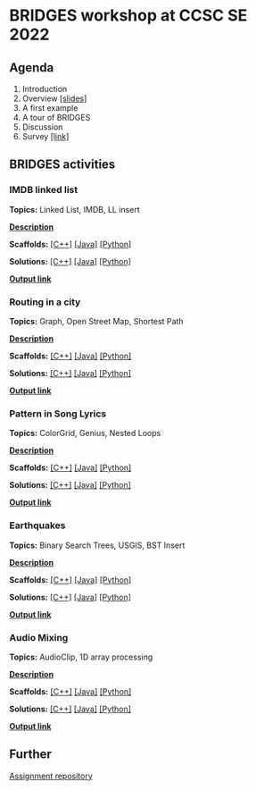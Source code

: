 # BRIDGES workshop at CCSC SE 2022

## Agenda

1. Introduction
2. Overview [[slides]](talk.pdf)
3. A first example
4. A tour of BRIDGES
5. Discussion
6. Survey [[link]](https://uncc.qualtrics.com/jfe/form/SV_bgxw85Ztuirjltz)

## BRIDGES activities

### IMDB linked list

**Topics:** Linked List, IMDB, LL insert

[**Description**](https://bridgesuncc.github.io/assignments/data//1-ListIMDB/README.html)

**Scaffolds:** [[C++]](https://bridgesuncc.github.io/assignments/data//1-ListIMDB/c++.zip) [[Java]](https://bridgesuncc.github.io/assignments/data//1-ListIMDB/java.zip) [[Python]](https://bridgesuncc.github.io/assignments/data//1-ListIMDB/python.zip)

**Solutions:** [[C++]]() [[Java]]() [[Python]]()

[**Output link**](https://bridges-cs.herokuapp.com/assignments/1/bridges_testing)

### Routing in a city

**Topics:** Graph, Open Street Map, Shortest Path

[**Description**](https://bridgesuncc.github.io/assignments/data//9-ShortestPathOSM/README.html)

**Scaffolds:** [[C++]](https://bridgesuncc.github.io/assignments/data//9-ShortestPathOSM/c++.zip) [[Java]](https://bridgesuncc.github.io/assignments/data//9-ShortestPathOSM/java.zip) [[Python]](https://bridgesuncc.github.io/assignments/data//9-ShortestPathOSM/python.zip)

**Solutions:** [[C++]]() [[Java]]() [[Python]]()

[**Output link**](https://bridges-cs.herokuapp.com/assignments/9/bridges_testing)


### Pattern in Song Lyrics

**Topics:** ColorGrid, Genius, Nested Loops

[**Description**](https://bridgesuncc.github.io/assignments/data//7-GridLyrics/README.html)

**Scaffolds:** [[C++]](https://bridgesuncc.github.io/assignments/data//7-GridLyrics/c++.zip) [[Java]](https://bridgesuncc.github.io/assignments/data//7-GridLyrics/java.zip) [[Python]](https://bridgesuncc.github.io/assignments/data//7-GridLyrics/python.zip)

**Solutions:** [[C++]]() [[Java]]() [[Python]]()

[**Output link**](https://bridges-cs.herokuapp.com/assignments/7/bridges_testing)


### Earthquakes

**Topics:** Binary Search Trees, USGIS, BST Insert

[**Description**](https://bridgesuncc.github.io/assignments/data//37-BST_Earthquakes/README.html)

**Scaffolds:** [[C++]](https://bridgesuncc.github.io/assignments/data//37-BST_Earthquakes/c++.zip) [[Java]](https://bridgesuncc.github.io/assignments/data//37-BST_Earthquakes/java.zip) [[Python]](https://bridgesuncc.github.io/assignments/data//37-BST_Earthquakes/python.zip)

**Solutions:** [[C++]]() [[Java]]() [[Python]]()

[**Output link**](https://bridges-cs.herokuapp.com/assignments/37/bridges_testing)


### Audio Mixing

**Topics:** AudioClip, 1D array processing

[**Description**](https://bridgesuncc.github.io/assignments/data//52-AudioWave/README.html)

**Scaffolds:** [[C++]](https://bridgesuncc.github.io/assignments/data//52-AudioWave/c++.zip) [[Java]](https://bridgesuncc.github.io/assignments/data//52-AudioWave/java.zip) [[Python]](https://bridgesuncc.github.io/assignments/data//52-AudioWave/python.zip)

**Solutions:** [[C++]]() [[Java]]() [[Python]]()

[**Output link**](https://bridges-cs.herokuapp.com/assignments/52/bridges_testing)



## Further

[Assignment repository](https://bridgesuncc.github.io/newassignments.html)